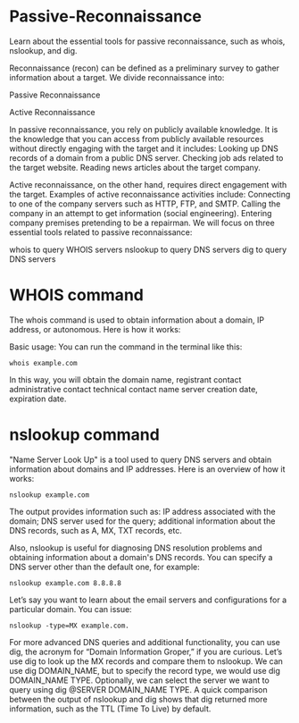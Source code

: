 # Passive-Reconnaissance
Learn about the essential tools for passive reconnaissance, such as whois, nslookup, and dig.

Reconnaissance (recon) can be defined as a preliminary survey to gather information about a target. We divide reconnaissance into:

Passive Reconnaissance

Active Reconnaissance

In passive reconnaissance, you rely on publicly available knowledge. It is the knowledge that you can access from publicly available resources without directly engaging with the target and it includes:
Looking up DNS records of a domain from a public DNS server.
Checking job ads related to the target website.
Reading news articles about the target company.

Active reconnaissance, on the other hand, requires direct engagement with the target.
Examples of active reconnaissance activities include:
Connecting to one of the company servers such as HTTP, FTP, and SMTP.
Calling the company in an attempt to get information (social engineering).
Entering company premises pretending to be a repairman.
We will focus on three essential tools related to passive reconnaissance:

whois to query WHOIS servers
nslookup to query DNS servers
dig to query DNS servers

# WHOIS command
The whois command is used to obtain information about a domain, IP address, or autonomous. Here is how it works:

Basic usage:
You can run the command in the terminal like this:
```
whois example.com
```
In this way, you will obtain the domain name, registrant contact administrative contact technical contact name server creation date, expiration date.
# nslookup command
"Name Server Look Up" is a tool used to query DNS servers and obtain information about domains and IP addresses. Here is an overview of how it works:
```
nslookup example.com
```
The output provides information such as:
IP address associated with the domain; DNS server used for the query;  additional information about the DNS records, such as A, MX, TXT records, etc.

Also, nslookup is useful for diagnosing DNS resolution problems and obtaining information about a domain's DNS records.
You can specify a DNS server other than the default one, for example:
```
nslookup example.com 8.8.8.8
```
Let’s say you want to learn about the email servers and configurations for a particular domain. You can issue:
```
nslookup -type=MX example.com.
```
For more advanced DNS queries and additional functionality, you can use dig, the acronym for “Domain Information Groper,” if you are curious. Let’s use dig to look up the MX records and compare them to nslookup. We can use dig DOMAIN_NAME, but to specify the record type, we would use dig DOMAIN_NAME TYPE. Optionally, we can select the server we want to query using dig @SERVER DOMAIN_NAME TYPE.
A quick comparison between the output of nslookup and dig shows that dig returned more information, such as the TTL (Time To Live) by default.
